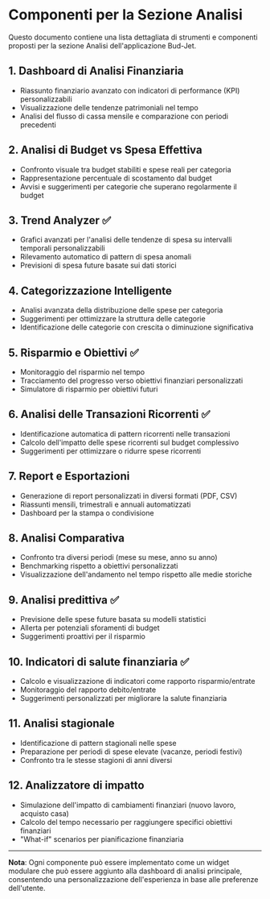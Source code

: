 # Componenti per la Sezione Analisi

Questo documento contiene una lista dettagliata di strumenti e componenti proposti per la sezione Analisi dell'applicazione Bud-Jet.

## 1. Dashboard di Analisi Finanziaria

- Riassunto finanziario avanzato con indicatori di performance (KPI) personalizzabili
- Visualizzazione delle tendenze patrimoniali nel tempo
- Analisi del flusso di cassa mensile e comparazione con periodi precedenti

## 2. Analisi di Budget vs Spesa Effettiva

- Confronto visuale tra budget stabiliti e spese reali per categoria
- Rappresentazione percentuale di scostamento dal budget
- Avvisi e suggerimenti per categorie che superano regolarmente il budget

## 3. Trend Analyzer ✅

- Grafici avanzati per l'analisi delle tendenze di spesa su intervalli temporali personalizzabili
- Rilevamento automatico di pattern di spesa anomali
- Previsioni di spesa future basate sui dati storici

## 4. Categorizzazione Intelligente

- Analisi avanzata della distribuzione delle spese per categoria
- Suggerimenti per ottimizzare la struttura delle categorie
- Identificazione delle categorie con crescita o diminuzione significativa

## 5. Risparmio e Obiettivi ✅

- Monitoraggio del risparmio nel tempo
- Tracciamento del progresso verso obiettivi finanziari personalizzati
- Simulatore di risparmio per obiettivi futuri

## 6. Analisi delle Transazioni Ricorrenti ✅

- Identificazione automatica di pattern ricorrenti nelle transazioni
- Calcolo dell'impatto delle spese ricorrenti sul budget complessivo
- Suggerimenti per ottimizzare o ridurre spese ricorrenti

## 7. Report e Esportazioni

- Generazione di report personalizzati in diversi formati (PDF, CSV)
- Riassunti mensili, trimestrali e annuali automatizzati
- Dashboard per la stampa o condivisione

## 8. Analisi Comparativa

- Confronto tra diversi periodi (mese su mese, anno su anno)
- Benchmarking rispetto a obiettivi personalizzati
- Visualizzazione dell'andamento nel tempo rispetto alle medie storiche

## 9. Analisi predittiva ✅

- Previsione delle spese future basata su modelli statistici
- Allerta per potenziali sforamenti di budget
- Suggerimenti proattivi per il risparmio

## 10. Indicatori di salute finanziaria ✅

- Calcolo e visualizzazione di indicatori come rapporto risparmio/entrate
- Monitoraggio del rapporto debito/entrate
- Suggerimenti personalizzati per migliorare la salute finanziaria

## 11. Analisi stagionale

- Identificazione di pattern stagionali nelle spese
- Preparazione per periodi di spese elevate (vacanze, periodi festivi)
- Confronto tra le stesse stagioni di anni diversi

## 12. Analizzatore di impatto

- Simulazione dell'impatto di cambiamenti finanziari (nuovo lavoro, acquisto casa)
- Calcolo del tempo necessario per raggiungere specifici obiettivi finanziari
- "What-if" scenarios per pianificazione finanziaria

---

**Nota**: Ogni componente può essere implementato come un widget modulare che può essere aggiunto alla dashboard di analisi principale, consentendo una personalizzazione dell'esperienza in base alle preferenze dell'utente.
